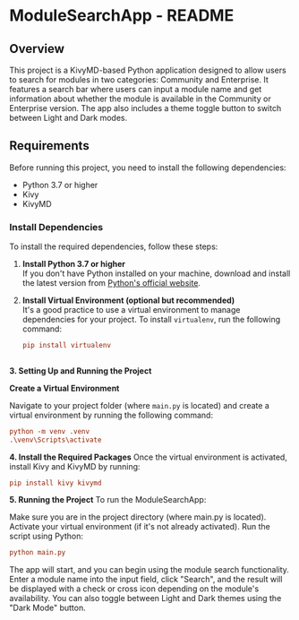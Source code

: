 # ModuleSearchApp - README

## Overview

This project is a KivyMD-based Python application designed to allow users to search for modules in two categories: Community and Enterprise. It features a search bar where users can input a module name and get information about whether the module is available in the Community or Enterprise version. The app also includes a theme toggle button to switch between Light and Dark modes.

## Requirements

Before running this project, you need to install the following dependencies:

- Python 3.7 or higher
- Kivy
- KivyMD

### Install Dependencies

To install the required dependencies, follow these steps:

1. **Install Python 3.7 or higher**  
   If you don't have Python installed on your machine, download and install the latest version from [Python's official website](https://www.python.org/downloads/).

2. **Install Virtual Environment (optional but recommended)**  
   It's a good practice to use a virtual environment to manage dependencies for your project. To install `virtualenv`, run the following command:

   ```ini
   pip install virtualenv
  

**3. Setting Up and Running the Project**

**Create a Virtual Environment**

Navigate to your project folder (where `main.py` is located) and create a virtual environment by running the following command:

```ini
python -m venv .venv
.\venv\Scripts\activate
```
**4. Install the Required Packages**
Once the virtual environment is activated, install Kivy and KivyMD by running:

```ini
pip install kivy kivymd
```

**5. Running the Project**
To run the ModuleSearchApp:

Make sure you are in the project directory (where main.py is located).
Activate your virtual environment (if it's not already activated).
Run the script using Python:
```ini
python main.py
```
The app will start, and you can begin using the module search functionality. Enter a module name into the input field, click "Search", and the result will be displayed with a check or cross icon depending on the module's availability. You can also toggle between Light and Dark themes using the "Dark Mode" button.



